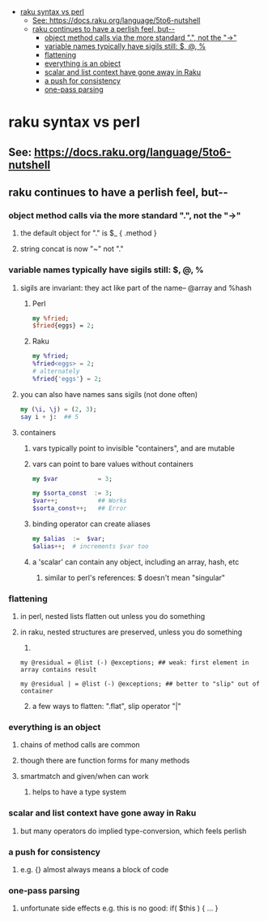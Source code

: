 - [raku syntax vs perl](#org39d7b1d)
  - [See: <https://docs.raku.org/language/5to6-nutshell>](#org6f22554)
  - [raku continues to have a perlish feel, but--](#org4428427)
    - [object method calls via the more standard ".", not the "->"](#org056f274)
    - [variable names typically have sigils still: $, @, %](#orgb0f581a)
    - [flattening](#orged68171)
    - [everything is an object](#orga76d4b3)
    - [scalar and list context have gone away in Raku](#org85322c5)
    - [a push for consistency](#orgaf191aa)
    - [one-pass parsing](#orgbb12f1f)


<a id="org39d7b1d"></a>

# raku syntax vs perl


<a id="org6f22554"></a>

## See: <https://docs.raku.org/language/5to6-nutshell>


<a id="org4428427"></a>

## raku continues to have a perlish feel, but--


<a id="org056f274"></a>

### object method calls via the more standard ".", not the "->"

1.  the default object for "." is $\_    {  .method  }

2.  string concat is now "~" not "."


<a id="orgb0f581a"></a>

### variable names typically have sigils still: $, @, %

1.  sigils are invariant:  they act like part of the name&#x2013; @array and %hash

    1.  Perl
    
        ```perl
        my %fried;
        $fried{eggs} = 2;
        ```
    
    2.  Raku
    
        ```raku
        my %fried;
        %fried<eggs> = 2;
        # alternately
        %fried{'eggs'} = 2;
        ```

2.  you can also have names sans sigils (not done often)

    ```raku
    my (\i, \j) = (2, 3);
    say i + j:  ## 5
    ```

3.  containers

    1.  vars typically point to invisible "containers", and are mutable
    
    2.  vars can point to bare values without containers
    
        ```raku
        my $var           = 3;
        
        my $sorta_const  := 3;
        $var++;           ## Works
        $sorta_const++;   ## Error
        ```
    
    3.  binding operator can create aliases
    
        ```raku
        my $alias  :=  $var;  
        $alias++;  # increments $var too
        ```
    
    4.  a 'scalar' can contain any object, including an array, hash, etc
    
        1.  similar to perl's references: $ doesn't mean "singular"


<a id="orged68171"></a>

### flattening

1.  in perl, nested lists flatten out unless you do something

2.  in raku, nested structures are preserved, unless you do something

    1.  
    
        my @residual = @list (-) @exceptions; ## weak: first element in array contains result
        
        my @residual | = @list (-) @exceptions; ## better to "slip" out of container
    
    2.  a few ways to flatten: ".flat", slip operator "|"


<a id="orga76d4b3"></a>

### everything is an object

1.  chains of method calls are common

2.  though there are function forms for many methods

3.  smartmatch and given/when can work

    1.  helps to have a type system


<a id="org85322c5"></a>

### scalar and list context have gone away in Raku

1.  but many operators do implied type-conversion, which feels perlish


<a id="orgaf191aa"></a>

### a push for consistency

1.  e.g. {} almost always means a block of code


<a id="orgbb12f1f"></a>

### one-pass parsing

1.  unfortunate side effects e.g. this is no good: if( $this ) { &#x2026; }

